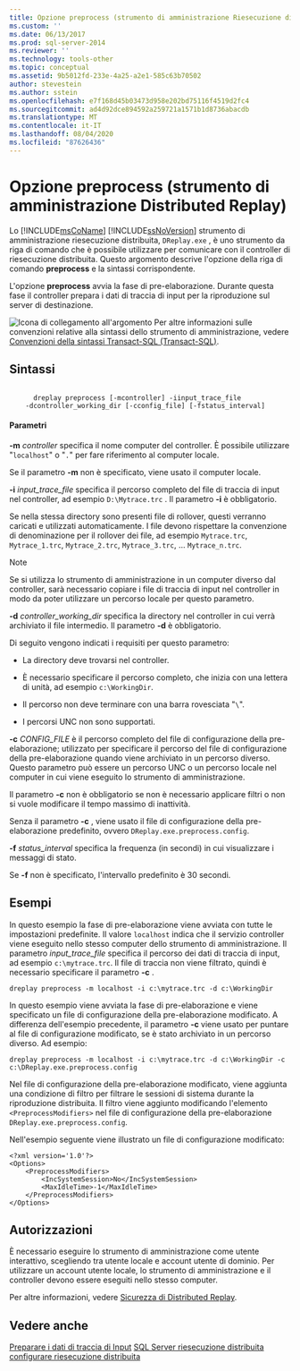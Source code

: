 ```yaml
---
title: Opzione preprocess (strumento di amministrazione Riesecuzione distribuita) | Microsoft Docs
ms.custom: ''
ms.date: 06/13/2017
ms.prod: sql-server-2014
ms.reviewer: ''
ms.technology: tools-other
ms.topic: conceptual
ms.assetid: 9b5012fd-233e-4a25-a2e1-585c63b70502
author: stevestein
ms.author: sstein
ms.openlocfilehash: e7f168d45b03473d958e202bd75116f4519d2fc4
ms.sourcegitcommit: ad4d92dce894592a259721a1571b1d8736abacdb
ms.translationtype: MT
ms.contentlocale: it-IT
ms.lasthandoff: 08/04/2020
ms.locfileid: "87626436"
---
```

# <a name="preprocess-option-distributed-replay-administration-tool"></a>Opzione preprocess (strumento di amministrazione Distributed Replay)
  Lo [!INCLUDE[msCoName](../../includes/msconame-md.md)] [!INCLUDE[ssNoVersion](../../includes/ssnoversion-md.md)] strumento di amministrazione riesecuzione distribuita, `DReplay.exe` , è uno strumento da riga di comando che è possibile utilizzare per comunicare con il controller di riesecuzione distribuita. Questo argomento descrive l'opzione della riga di comando **preprocess** e la sintassi corrispondente.

 L'opzione **preprocess** avvia la fase di pre-elaborazione. Durante questa fase il controller prepara i dati di traccia di input per la riproduzione sul server di destinazione.

 ![Icona di collegamento all'argomento](../../database-engine/media/topic-link.gif "Icona di collegamento a un argomento") Per altre informazioni sulle convenzioni relative alla sintassi dello strumento di amministrazione, vedere [Convenzioni della sintassi Transact-SQL &#40;Transact-SQL&#41;](/sql/t-sql/language-elements/transact-sql-syntax-conventions-transact-sql).

## <a name="syntax"></a>Sintassi

```

      dreplay preprocess [-mcontroller] -iinput_trace_file
    -dcontroller_working_dir [-cconfig_file] [-fstatus_interval]
```

#### <a name="parameters"></a>Parametri
 **-m** *controller* specifica il nome computer del controller. È possibile utilizzare "`localhost`" o "`.`" per fare riferimento al computer locale.

 Se il parametro **-m** non è specificato, viene usato il computer locale.

 **-i** *input_trace_file* specifica il percorso completo del file di traccia di input nel controller, ad esempio `D:\Mytrace.trc` . Il parametro **-i** è obbligatorio.

 Se nella stessa directory sono presenti file di rollover, questi verranno caricati e utilizzati automaticamente. I file devono rispettare la convenzione di denominazione per il rollover dei file, ad esempio `Mytrace.trc`, `Mytrace_1.trc`, `Mytrace_2.trc`, `Mytrace_3.trc`, ... `Mytrace_n.trc`.

> [!NOTE]
>  Se si utilizza lo strumento di amministrazione in un computer diverso dal controller, sarà necessario copiare i file di traccia di input nel controller in modo da poter utilizzare un percorso locale per questo parametro.

 **-d** *controller_working_dir* specifica la directory nel controller in cui verrà archiviato il file intermedio. Il parametro **-d** è obbligatorio.

 Di seguito vengono indicati i requisiti per questo parametro:

-   La directory deve trovarsi nel controller.

-   È necessario specificare il percorso completo, che inizia con una lettera di unità, ad esempio `c:\WorkingDir`.

-   Il percorso non deve terminare con una barra rovesciata "`\`".

-   I percorsi UNC non sono supportati.

 **-c** *CONFIG_FILE* è il percorso completo del file di configurazione della pre-elaborazione; utilizzato per specificare il percorso del file di configurazione della pre-elaborazione quando viene archiviato in un percorso diverso. Questo parametro può essere un percorso UNC o un percorso locale nel computer in cui viene eseguito lo strumento di amministrazione.

 Il parametro **-c** non è obbligatorio se non è necessario applicare filtri o non si vuole modificare il tempo massimo di inattività.

 Senza il parametro **-c** , viene usato il file di configurazione della pre-elaborazione predefinito, ovvero `DReplay.exe.preprocess.config`.

 **-f** *status_interval* specifica la frequenza (in secondi) in cui visualizzare i messaggi di stato.

 Se **-f** non è specificato, l'intervallo predefinito è 30 secondi.

## <a name="examples"></a>Esempi
 In questo esempio la fase di pre-elaborazione viene avviata con tutte le impostazioni predefinite. Il valore `localhost` indica che il servizio controller viene eseguito nello stesso computer dello strumento di amministrazione. Il parametro *input_trace_file* specifica il percorso dei dati di traccia di input, ad esempio `c:\mytrace.trc`. Il file di traccia non viene filtrato, quindi è necessario specificare il parametro **-c** .

```
dreplay preprocess -m localhost -i c:\mytrace.trc -d c:\WorkingDir
```

 In questo esempio viene avviata la fase di pre-elaborazione e viene specificato un file di configurazione della pre-elaborazione modificato. A differenza dell'esempio precedente, il parametro **-c** viene usato per puntare al file di configurazione modificato, se è stato archiviato in un percorso diverso. Ad esempio:

```
dreplay preprocess -m localhost -i c:\mytrace.trc -d c:\WorkingDir -c c:\DReplay.exe.preprocess.config
```

 Nel file di configurazione della pre-elaborazione modificato, viene aggiunta una condizione di filtro per filtrare le sessioni di sistema durante la riproduzione distribuita. Il filtro viene aggiunto modificando l'elemento `<PreprocessModifiers>` nel file di configurazione della pre-elaborazione `DReplay.exe.preprocess.config`.

 Nell'esempio seguente viene illustrato un file di configurazione modificato:

```
<?xml version='1.0'?>
<Options>
    <PreprocessModifiers>
        <IncSystemSession>No</IncSystemSession>
        <MaxIdleTime>-1</MaxIdleTime>
    </PreprocessModifiers>
</Options>
```

## <a name="permissions"></a>Autorizzazioni
 È necessario eseguire lo strumento di amministrazione come utente interattivo, scegliendo tra utente locale e account utente di dominio. Per utilizzare un account utente locale, lo strumento di amministrazione e il controller devono essere eseguiti nello stesso computer.

 Per altre informazioni, vedere [Sicurezza di Distributed Replay](distributed-replay-security.md).

## <a name="see-also"></a>Vedere anche
 [Preparare i dati di traccia di Input](prepare-the-input-trace-data.md) [SQL Server riesecuzione distribuita](sql-server-distributed-replay.md) [configurare riesecuzione distribuita](configure-distributed-replay.md)


